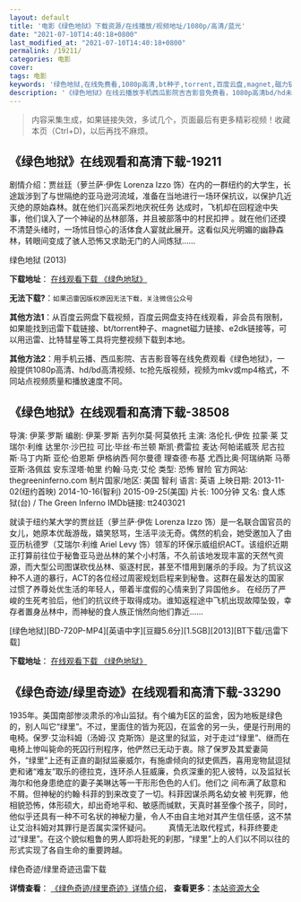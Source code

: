 ```yaml
---
layout: default
title: '电影《绿色地狱》下载资源/在线播放/视频地址/1080p/高清/蓝光'
date: "2021-07-10T14:40:18+0800"
last_modified_at: "2021-07-10T14:40:18+0800"
permalink: /19211/
categories: 电影
cover:
tags: 电影
keywords: '绿色地狱,在线免费看,1080p高清,bt种子,torrent,百度云盘,magnet,磁力链,迅雷下载资源'
description: '《绿色地狱》在线云播放手机西瓜影院吉吉影音免费看，1080p高清bd/hd未删减完整版和tc抢先枪版，mkv/mp4格式，附带bt/torrent种子、magnet/磁力链、百度云盘、网盘资源迅雷下载链接'
---
```


>内容采集生成，如果链接失效，多试几个，页面最后有更多精彩视频！收藏本页（Ctrl+D)，以后再找不麻烦。


## 《绿色地狱》在线观看和高清下载-19211

剧情介绍：贾丝廷（萝兰萨·伊佐 Lorenza Izzo 饰）在内的一群纽约的大学生，长途跋涉到了与世隔绝的亚马逊河流域，准备在当地进行一场环保抗议，以保护几近灭绝的原始森林。就在他们兴高采烈地庆祝任务 达成时，飞机却在回程途中失事，他们误入了一个神祕的丛林部落，并且被部落中的村民扣押 。就在他们还摸不清楚头绪时，一场怵目惊心的活体食人宴就此展开。这看似风光明媚的幽静森林，转眼间变成了骇人恐怖又求助无门的人间炼狱……


绿色地狱 (2013)

**下载地址**： [在线观看下载 《绿色地狱》](https://www.btbtdy.me/btdy/dy124.html) 


**无法下载?**：`如果迅雷因版权原因无法下载，关注微信公众号 `

**其他方法1**：从百度云网盘下载视频，百度云网盘支持在线观看，非会员有限制，如果能找到迅雷下载链接、bt/torrent种子、magnet磁力链接、e2dk链接等，可以用迅雷、比特彗星等工具将完整视频下载到本地。

**其他方法2**：用手机云播、西瓜影院、吉吉影音等在线免费观看《绿色地狱》，一般提供1080p高清、hd/bd高清视频、tc抢先版视频，视频为mkv或mp4格式，不同站点视频质量和播放速度不同。


## 《绿色地狱》在线观看和高清下载-38508

导演: 伊莱·罗斯 编剧: 伊莱·罗斯 吉列尔莫·阿莫依托 主演: 洛伦扎·伊佐 拉蒙·莱 艾瑞尔·利维 达里尔·沙巴拉 可比·毕丝·布兰顿 斯凯·费雷拉 麦达·阿帕诺威茨 尼古拉斯·马丁内斯 亚伦·伯恩斯 伊格纳西·阿尔曼德 理查德·布基 尤西比奥·阿瑞纳斯 马蒂亚斯·洛佩兹 安东涅塔·帕里 约翰·马克·艾伦 类型: 恐怖 冒险 官方网站: thegreeninferno.com 制片国家/地区: 美国 智利 语言: 英语 上映日期: 2013-11-02(纽约首映) 2014-10-16(智利) 2015-09-25(美国) 片长: 100分钟 又名: 食人炼狱(台) / The Green Inferno IMDb链接: tt2403021

就读于纽约某大学的贾丝廷（萝兰萨·伊佐 Lorenza Izzo 饰）是一名联合国官员的女儿，她原本优哉游哉，嬉笑怒骂，生活平淡无奇。偶然的机会，她受邀加入了由亚历杭德罗（艾瑞尔·利维 Ariel Levy 饰）领军的环保示威组织ACT。该组织近期正打算前往位于秘鲁亚马逊丛林的某个小村落，不久前该地发现丰富的天然气资源，而大型公司图谋砍伐丛林、驱逐村民，甚至不惜用到屠杀的手段。为了抗议这种不人道的暴行，ACT的各位经过周密规划启程来到秘鲁。这群在最发达的国家过惯了养尊处优生活的年轻人，带着半度假的心情来到了异国他乡。 在经历了严峻的生死考验后，他们的抗议终于取得成功。谁知返程途中飞机出现故障坠毁，幸存者置身丛林中，而神秘的食人族正悄然向他们靠近……


[绿色地狱][BD-720P-MP4][英语中字][豆瓣5.6分][1.5GB][2013][BT下载/迅雷下载]

**下载地址**： [在线观看下载 《绿色地狱》](https://www.btdx8.com/torrent/the_green_inferno_2013.html) 


## 《绿色奇迹/绿里奇迹》在线观看和高清下载-33290

1935年。美国南部惨淡肃杀的冷山监狱。有个编为E区的监舍，因为地板是绿色的，别人叫它“绿里”。不过，里面住的皆为死囚，在监舍的另一头，便是行刑用的电椅。保罗&middot;艾治科姆（汤姆&middot;汉 克斯饰）是这里的狱监，对于走过&ldquo;绿里”、继而在电椅上惨叫毙命的死囚行刑程序，他俨然已无动于衷。除了保罗及其爱妻简外，“绿里”上还有正直的副狱监豪威尔，有施虐倾向的狱吏佩西，喜用宠物鼠逗狱吏和诸&ldquo;难友”取乐的德拉克，连环杀人狂威廉，负疚深重的犯人彼特，以及监狱长海尔和他身患绝症的妻子美琳达等一干形形色色的人们。他们之 间布满了敌意和不屑。但神秘的约翰&middot;科菲的到来改变了一切。科菲因谋杀两名幼女被 判死罪，他相貌恐怖，体形硕大，却出奇地平和、敏感而缄默，天真时甚至像个孩子，同时， 他似乎还具有一种不可名状的神秘力量，令人不由自主地对其产生信任感，这不禁让艾治科姆对其罪行是否属实深怀疑问。 　　真情无法取代程式，科菲终要走过&ldquo;绿里”。在这个貌似粗鲁的男人即将赴死的刹那，&ldquo;绿里”上的人们以不同以往的形式实现了各自生命的重要跨越。


绿色奇迹/绿里奇迹迅雷下载

**详情查看**： [《绿色奇迹/绿里奇迹》详情介绍](/movie/33290/)， **查看更多**：[本站资源大全](/movie/t/all/)

